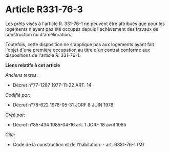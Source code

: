 # Article R331-76-3

Les prêts visés à l'article R. 331-76-1 ne peuvent être attribués que pour les logements n'ayant pas été occupés depuis
l'achèvement des travaux de construction ou d'amélioration.

Toutefois, cette disposition ne s'applique pas aux logements ayant fait l'objet d'une première occupation au titre d'un
contrat conforme aux dispositions de l'article R. 331-76-1.

**Liens relatifs à cet article**

_Anciens textes_:

  - Décret n°77-1287 1977-11-22 ART. 14

_Codifié par_:

  - Décret n°78-622 1978-05-31 JORF 8 JUIN 1978

_Créé par_:

  - Décret n°85-434 1985-04-16 art. 1 JORF 18 avril 1985

_Cite_:

  - Code de la construction et de l'habitation. - art. R331-76-1 (M)
